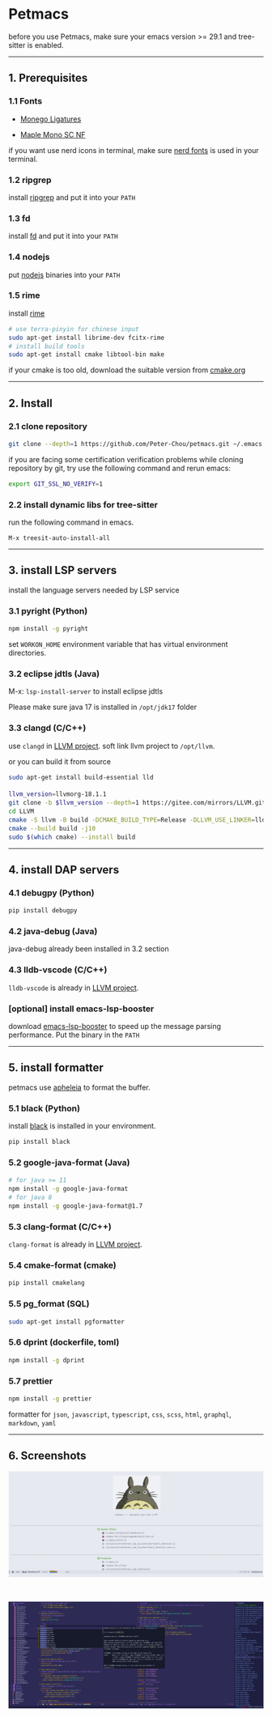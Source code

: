 # Petmacs

before you use Petmacs, make sure your emacs version >= 29.1 and tree-sitter is enabled.

---

## 1. Prerequisites

### 1.1 Fonts

- [Monego Ligatures](https://github.com/cseelus/monego)

- [Maple Mono SC NF](https://gitee.com/subframe7536/Maple/releases)

if you want use nerd icons in terminal, make sure [nerd fonts](https://github.com/ryanoasis/nerd-fonts) is used in your terminal.

### 1.2 ripgrep

install [ripgrep](https://github.com/BurntSushi/ripgrep) and put it into your `PATH`

### 1.3 fd

install [fd](https://github.com/sharkdp/fd) and put it into your `PATH`

### 1.4 nodejs

put [nodejs](https://nodejs.org) binaries into your `PATH`

### 1.5 rime

install [rime](https://github.com/rime/librime)

``` bash
# use terra-pinyin for chinese input
sudo apt-get install librime-dev fcitx-rime
# install build tools
sudo apt-get install cmake libtool-bin make
```

if your cmake is too old, download the suitable version from [cmake.org](https://cmake.org/download/)

---

## 2. Install

### 2.1 clone repository

```bash
git clone --depth=1 https://github.com/Peter-Chou/petmacs.git ~/.emacs.d
```

if you are facing some certification verification problems while cloning repository by git,
try use the following command and rerun emacs:

``` bash
export GIT_SSL_NO_VERIFY=1
```

### 2.2 install dynamic libs for tree-sitter

run the following command in emacs.

``` emacs-lisp
M-x treesit-auto-install-all
```

---

## 3. install LSP servers

install the language servers needed by LSP service

### 3.1 pyright (Python)

``` sh
npm install -g pyright
```

set `WORKON_HOME` environment variable that has virtual environment directories.


### 3.2 eclipse jdtls (Java)

M-x: `lsp-install-server` to install eclipse jdtls

Please make sure  java 17 is installed in `/opt/jdk17` folder

### 3.3 clangd (C/C++)

use `clangd` in [LLVM project](https://github.com/llvm/llvm-project). soft link llvm project to `/opt/llvm`.

or you can build it from source

``` bash
sudo apt-get install build-essential lld

llvm_version=llvmorg-18.1.1
git clone -b $llvm_version --depth=1 https://gitee.com/mirrors/LLVM.git
cd LLVM
cmake -S llvm -B build -DCMAKE_BUILD_TYPE=Release -DLLVM_USE_LINKER=lld -DLLVM_ENABLE_PROJECTS="clang;clang-tools-extra" -DCMAKE_INSTALL_PREFIX=/opt/llvm
cmake --build build -j10
sudo $(which cmake) --install build
```

---

## 4. install DAP servers

### 4.1 debugpy (Python)

``` bash
pip install debugpy
```

### 4.2 java-debug (Java)

java-debug already been installed in 3.2 section

### 4.3 lldb-vscode (C/C++)

`lldb-vscode` is already in [LLVM project](https://github.com/llvm/llvm-project).

### [optional] install emacs-lsp-booster

download [emacs-lsp-booster](https://github.com/blahgeek/emacs-lsp-booster) to speed up the message parsing performance. Put the binary in the `PATH`

---

## 5. install formatter

petmacs use [apheleia](https://github.com/radian-software/apheleia) to format the buffer.

### 5.1 black (Python)

install [black](https://github.com/psf/black) is installed in your environment.

``` bash
pip install black
```

### 5.2 google-java-format (Java)

``` bash
# for java >= 11
npm install -g google-java-format
# for java 8
npm install -g google-java-format@1.7
```

### 5.3 clang-format (C/C++)

`clang-format` is already in [LLVM project](https://github.com/llvm/llvm-project).

### 5.4 cmake-format (cmake)

``` bash
pip install cmakelang
```

### 5.5 pg_format (SQL)

``` bash
sudo apt-get install pgformatter
```

### 5.6 dprint (dockerfile, toml)
``` bash
npm install -g dprint
```

### 5.7 prettier

``` bash
npm install -g prettier
```

formatter for `json`, `javascript`, `typescript`, `css`, `scss`, `html`, `graphql`, `markdown`, `yaml`

---

## 6. Screenshots

![dashboard](./data/pics/dashboard.png)

<br>

![elisp](./data/pics/elisp.png)
